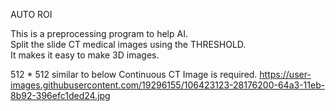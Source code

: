 
AUTO ROI

This is a preprocessing program to help AI.     
Split the slide CT medical images using the THRESHOLD.     
It makes it easy to make 3D images.     

512 * 512 similar to below
Continuous CT Image is required.
https://user-images.githubusercontent.com/19296155/106423123-28176200-64a3-11eb-8b92-396efc1ded24.jpg

